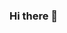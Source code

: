 ### Hi there 👋

<!--
**TajanaeB/TajanaeB** is a ✨ _special_ ✨ repository because its `README.md` (this file) appears on your GitHub profile.


- 🔭 I’m currently working on REACT Mobile App based on Real Estate
- 🌱 I’m currently learning Java 
- 👯 I’m looking to collaborate on projects using backend technologies
- 🤔 I’m looking for help with implementing back end aspects to my projectss
- 💬 Ask me about anything code related
- 📫 How to reach me: TajanaeCBoone@gmail.com
- 😄 Pronouns: She/Her
- ⚡ Fun fact: I love REACT
-->
